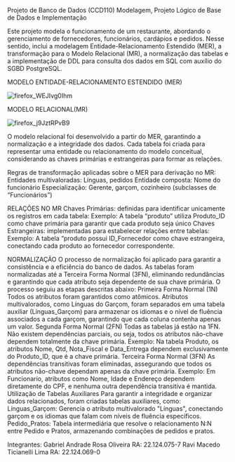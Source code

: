 Projeto de Banco de Dados (CCD110)
Modelagem, Projeto Lógico de Base de Dados e Implementação

Este projeto modela o funcionamento de um restaurante, abordando o gerenciamento de fornecedores, funcionários, cardápios e pedidos. Nesse sentido, inclui a modelagem Entidade-Relacionamento Estendido (MER), a transformação para o Modelo Relacional (MR), a normalização das tabelas e a implementação de DDL para consulta dos dados em SQL com auxílio do SGBD PostgreSQL.

MODELO ENTIDADE-RELACIONAMENTO ESTENDIDO (MER)

![firefox_WEJIvg0Ihm](https://github.com/user-attachments/assets/2cc97008-f06e-429f-9f18-ebf767796c74)


MODELO RELACIONAL(MR)


![firefox_j9JztRPvB9](https://github.com/user-attachments/assets/d35ca82c-4dec-40a5-9844-e8a81aa2fa6c)



O modelo relacional foi desenvolvido a partir do MER, garantindo a normalização e a integridade dos dados. Cada tabela foi criada para representar uma entidade ou relacionamento do modelo conceitual, considerando as chaves primárias e estrangeiras para formar as relações.

Regras de transformação aplicadas sobre o MER para derivação no MR:
Entidades multivaloradas: Línguas, pedidos
Entidade composta: Nome do funcionário
Especialização: Gerente, garçom, cozinheiro (subclasses de “Funcionários”)

RELAÇÕES NO MR
Chaves Primárias: definidas para identificar unicamente os registros em cada tabela:
Exemplo: A tabela “produto” utiliza Produto_ID como chave primária para garantir que cada produto seja único
Chaves Estrangeiras: implementadas para estabelecer relações entre tabelas:
Exemplo: A tabela “produto possui ID_Fornecedor como chave estrangeira, conectando cada produto ao fornecedor correspondente.

NORMALIZAÇÃO
O processo de normalização foi aplicado para garantir a consistência e a eficiência do banco de dados. As tabelas foram normalizadas até a Terceira Forma Normal (3FN), eliminando redundâncias e garantindo que cada atributo seja dependente de sua chave primária. O processo seguiu as etapas descritas abaixo:
Primeira Forma Normal (1N)
Todos os atributos foram garantidos como atômicos.
Atributos multivalorados, como Línguas do Garçom, foram separados em uma tabela auxiliar (Línguas_Garçom) para armazenar os idiomas e o nível de fluência associados a cada garçom, garantindo que cada coluna contenha apenas um valor.
Segunda Forma Normal (2FN)
Todas as tabelas já estão na 1FN.
Não existem dependências parciais, ou seja, todos os atributos não-chave dependem totalmente da chave primária.
Exemplo: Na tabela Produto, os atributos Nome, Qtd, Nota_Fiscal e Data_Entrega dependem exclusivamente do Produto_ID, que é a chave primária.
Terceira Forma Normal (3FN)
As dependências transitivas foram eliminadas, assegurando que todos os atributos não-chave dependam apenas da chave primária.
Exemplo: Em Funcionario, atributos como Nome, Idade e Endereço dependem diretamente do CPF, e nenhuma outra dependência transitiva é mantida.
Utilização de Tabelas Auxiliares
Para garantir a integridade e organizar dados relacionados, foram criadas tabelas auxiliares, como:
Línguas_Garçom: Gerencia o atributo multivalorado "Línguas", conectando garçom e os idiomas que falam com níveis de fluência específicos.
Pedido_Pratos: Tabela intermediária que resolve o relacionamento N:N entre Pedido e Pratos, armazenando combinações de pedidos e pratos.

Integrantes:
Gabriel Andrade Rosa Oliveira 	RA: 22.124.075-7
Ravi Macedo Ticianelli Lima 		RA: 22.124.069-0

